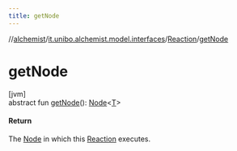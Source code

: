 ```yaml
---
title: getNode
---
```

//[alchemist](../../../index.html)/[it.unibo.alchemist.model.interfaces](../index.html)/[Reaction](index.html)/[getNode](get-node.html)



# getNode



[jvm]\
abstract fun [getNode](get-node.html)(): [Node](../-node/index.html)<[T](../../it.unibo.alchemist.core.interfaces/-scheduler/index.html)>



#### Return



The [Node](../-node/index.html) in which this [Reaction](index.html) executes.




